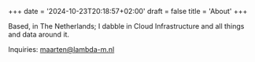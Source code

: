 +++
date = '2024-10-23T20:18:57+02:00'
draft = false
title = 'About'
+++

Based, in The Netherlands; I dabble in Cloud Infrastructure and all things and data around it.

Inquiries: maarten@lambda-m.nl